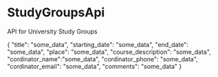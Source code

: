 # StudyGroupsApi
API for University Study Groups

{
    "title": "some_data", 
    "starting_date": "some_data", 
    "end_date": "some_data", 
    "place": "some_data", 
    "course_description": "some_data", 
    "cordinator_name":"some_data", 
    "cordinator_phone": "some_data", 
    "cordinator_email": "some_data", 
    "comments": "some_data"
}